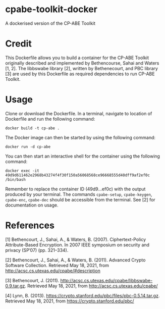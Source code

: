 # cpabe-toolkit-docker
A dockerised version of the CP-ABE Toolkit 

# Credit
This Dockerfile allows you to build a container for the CP-ABE Toolkit originally described and implemented by Bethencourse, Sahai and Waters [1, 2]. The libbswabe library [2], written by Bethenecourt, and PBC library [3] are used by this Dockerfile as required dependencies to run CP-ABE Toolkit.

# Usage

Clone or download the Dockerfile. In a terminal, navigate to location of Dockerfile and run the following command:

```docker build -t cp-abe .```

The Docker image can then be started by using the following command:

```docker run -d cp-abe```

You can then start an interactive shell for the container using the following command:

```docker exec -it 49d9d611462e2968b43274f4f30f150a56068568ce96668555d40dff9af2ef0c /bin/bash```

Remember to replace the container ID (49d9...ef0c) with the output produced by your terminal. The commands ```cpabe-setup```, ```cpabe-keygen```, ```cpabe-enc```, ```cpabe-dec``` should be accessible from the terminal. See [2] for documentation on usage.

# References
[1] Bethencourt, J., Sahai, A., & Waters, B. (2007). Ciphertext-Policy Attribute-Based Encryption. In 2007 IEEE symposium on security and privacy (SP’07) (pp. 321–334).

[2] Bethencourt, J., Sahai, A., & Waters, B. (2011). Advanced Crypto Software Collection. Retrieved May 18, 2021, from http://acsc.cs.utexas.edu/cpabe/#description

[3] Bethencourt, J. (2011). http://acsc.cs.utexas.edu/cpabe/libbswabe-0.9.tar.gz. Retrieved May 18, 2021, from http://acsc.cs.utexas.edu/cpabe/

[4] Lynn, B. (2013). https://crypto.stanford.edu/pbc/files/pbc-0.5.14.tar.gz. Retrieved May 18, 2021, from https://crypto.stanford.edu/pbc/
